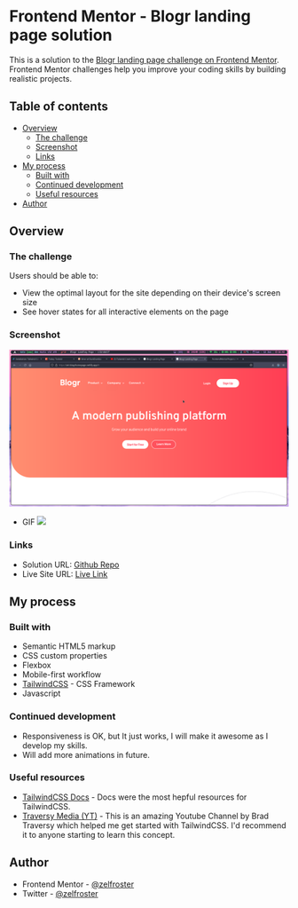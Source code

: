 # Frontend Mentor - Blogr landing page solution

This is a solution to the [Blogr landing page challenge on Frontend Mentor](https://www.frontendmentor.io/challenges/blogr-landing-page-EX2RLAApP). Frontend Mentor challenges help you improve your coding skills by building realistic projects. 

## Table of contents

- [Overview](#overview)
  - [The challenge](#the-challenge)
  - [Screenshot](#screenshot)
  - [Links](#links)
- [My process](#my-process)
  - [Built with](#built-with)
  - [Continued development](#continued-development)
  - [Useful resources](#useful-resources)
- [Author](#author)

## Overview

### The challenge

Users should be able to:

- View the optimal layout for the site depending on their device's screen size
- See hover states for all interactive elements on the page

### Screenshot

![](./ss/screenshot.png)
- GIF
![](./ss/screenshot.gif)

### Links

- Solution URL: [Github Repo](https://github.com/zelfroster/frontendMentorProjects/tree/master/Blogr-Landing-Page/blogr-landing-page-main)
- Live Site URL: [Live Link](https://zel-blogrhomepage.netlify.app)

## My process

### Built with

- Semantic HTML5 markup
- CSS custom properties
- Flexbox
- Mobile-first workflow
- [TailwindCSS](https://tailwindcss.com) - CSS Framework
- Javascript

### Continued development

- Responsiveness is OK, but It just works, I will make it awesome as I develop my skills.
- Will add more animations in future.

### Useful resources

- [TailwindCSS Docs](https://tailwindcss.com/docs/installation) - Docs were the most hepful resources for TailwindCSS.
- [Traversy Media (YT)](https://www.youtube.com/c/TraversyMedia) - This is an amazing Youtube Channel by Brad Traversy which helped me get started with TailwindCSS. I'd recommend it to anyone starting to learn this concept.

## Author

- Frontend Mentor - [@zelfroster](https://www.frontendmentor.io/profile/zelfroster)
- Twitter - [@zelfroster](https://www.twitter.com/zelfroster)
